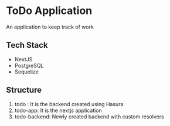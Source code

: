 # ToDo Application

An application to keep track of work

## Tech Stack

- NextJS
- PostgreSQL
- Sequelize

## Structure

1. todo : It is the backend created using Hasura
2. todo-app: It is the nextjs application
3. todo-backend: Newly created backend with custom resolvers
